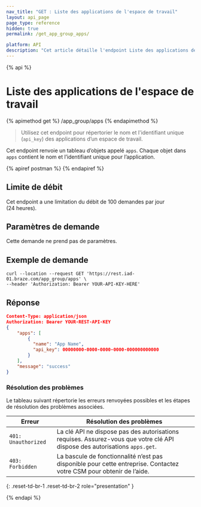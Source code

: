 ```yaml
---
nav_title: "GET : Liste des applications de l'espace de travail"
layout: api_page
page_type: reference
hidden: true
permalink: /get_app_group_apps/

platform: API
description: "Cet article détaille l'endpoint Liste des applications de l’espace de travail de Braze."
---
```

{% api %}
# Liste des applications de l'espace de travail
{% apimethod get %}
/app_group/apps
{% endapimethod %}

> Utilisez cet endpoint pour répertorier le nom et l'identifiant unique (`api_key`) des applications d’un espace de travail. 

Cet endpoint renvoie un tableau d’objets appelé `apps`. Chaque objet dans `apps` contient le nom et l’identifiant unique pour l’application. 

{% apiref postman %}  {% endapiref %}

## Limite de débit

Cet endpoint a une limitation du débit de 100 demandes par jour (24 heures).

## Paramètres de demande

Cette demande ne prend pas de paramètres.

## Exemple de demande

```
curl --location --request GET 'https://rest.iad-01.braze.com/app_group/apps' \
--header 'Authorization: Bearer YOUR-API-KEY-HERE'
```

## Réponse

```json
Content-Type: application/json
Authorization: Bearer YOUR-REST-API-KEY
{
    "apps": [
        {
          "name": "App Name",
          "api_key": 00000000-0000-0000-0000-000000000000
        }
    ],
    "message": "success"
}
```

### Résolution des problèmes

Le tableau suivant répertorie les erreurs renvoyées possibles et les étapes de résolution des problèmes associées.

| Erreur | Résolution des problèmes |
| --- | --- |
| `401: Unauthorized` | La clé API ne dispose pas des autorisations requises. Assurez-vous que votre clé API dispose des autorisations `apps.get`. |
| `403: Forbidden` | La bascule de fonctionnalité n’est pas disponible pour cette entreprise. Contactez votre CSM pour obtenir de l’aide. |
{: .reset-td-br-1 .reset-td-br-2 role="presentation" }

{% endapi %}
